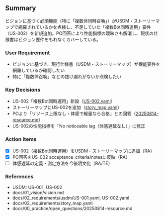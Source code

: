 ## Summary
ビジョンに基づく必須機能（特に「複数体同時召喚」）がUSDM・ストーリーマップで網羅されているかを点検し、不足していた「複数Bot同時運用」要件（US-002）を新規追加。PO回答により性能指標の曖昧さも解消し、現状の仕様書はビジョン要件をもれなくカバーしている。

### User Requirement
- ビジョンに基づき、現行仕様書（USDM・ストーリーマップ）が機能要件を網羅しているか確認したい
- 特に「複数体召喚」などの抜け漏れがないか点検したい

### Key Decisions
- US-002「複数Bot同時運用」新設（[US-002.yaml](../02_requirements/usdm/US-002.yaml)）
- ストーリーマップにUS-002を追加（[story_map.yaml](../02_requirements/story_map.yaml)）
- POより「リソース上限なし・体感で軽量なら合格」との回答（[20250814-resource.md](../00_practice/open_questions/20250814-resource.md)）
- US-002の性能指標を「No noticeable lag（体感遅延なし）」に修正

### Action Items
- [x] US-002（複数Bot同時運用）をUSDM・ストーリーマップに追加（RA）
- [x] PO回答をUS-002 acceptance_criteria/notesに反映（RA）
- [ ] 体感遅延の定義・測定方法を今後明文化（RA/TE）

### References
- USDM: US-001, US-002
- docs/01_vision/vision.md
- docs/02_requirements/usdm/US-001.yaml, US-002.yaml
- docs/02_requirements/story_map.yaml
- docs/00_practice/open_questions/20250814-resource.md